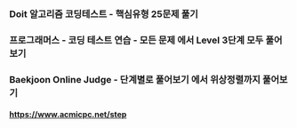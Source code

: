 
### Doit 알고리즘 코딩테스트 - 핵심유형 25문제 풀기


### 프로그래머스 - 코딩 테스트 연습 - 모든 문제 에서 Level 3단계 모두 풀어보기


### Baekjoon Online Judge - 단계별로 풀어보기 에서 위상정렬까지 풀어보기
#### https://www.acmicpc.net/step
